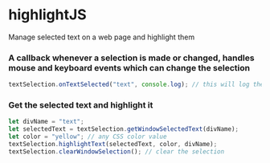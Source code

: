 # highlightJS
Manage selected text on a web page and highlight them

### A callback whenever a selection is made or changed, handles mouse and keyboard events which can change the selection
```js
textSelection.onTextSelected("text", console.log); // this will log the selection whenever it changes
```

### Get the selected text and highlight it
```js
let divName = "text";
let selectedText = textSelection.getWindowSelectedText(divName);
let color = "yellow"; // any CSS color value
textSelection.highlightText(selectedText, color, divName);
textSelection.clearWindowSelection(); // clear the selection
```
